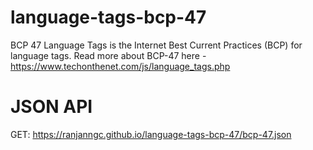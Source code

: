 # language-tags-bcp-47
BCP 47 Language Tags is the Internet Best Current Practices (BCP) for language tags. Read more about BCP-47 here - https://www.techonthenet.com/js/language_tags.php

# JSON API
GET: https://ranjanngc.github.io/language-tags-bcp-47/bcp-47.json

